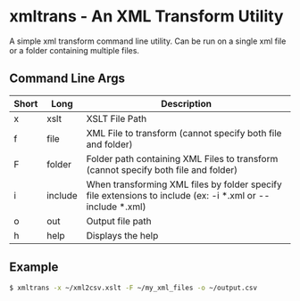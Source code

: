 # xmltrans - An XML Transform Utility
A simple xml transform command line utility.  Can be run on a single xml file or a folder containing multiple files.

## Command Line Args
| Short | Long | Description |
| ------|------|-------------|
|x| xslt| XSLT File Path|
|f|file|XML File to transform (cannot specify both file and folder)|
|F|folder|Folder path containing XML Files to transform (cannot specify both file and folder)|
|i|include|When transforming XML files by folder specify file extensions to include (ex: -i *.xml or --include *.xml)|
|o|out|Output file path|
|h|help|Displays the help|

## Example

```bash
$ xmltrans -x ~/xml2csv.xslt -F ~/my_xml_files -o ~/output.csv
```

